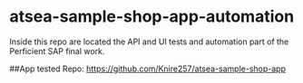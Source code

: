 # atsea-sample-shop-app-automation
Inside this repo are located the API and UI tests and automation part of the Perficient SAP final work.

##App tested Repo:
https://github.com/Knire257/atsea-sample-shop-app
